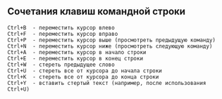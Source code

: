 ## Сочетания клавиш командной строки

    Ctrl+B  - переместить курсор влево
    Ctrl+F  - переместить курсор вправо
    Ctrl+P  - переместить курсор выше (просмотреть предыдущую команду)
    Ctrl+N  - переместить курсор ниже (просмотреть следующую команду)
    Ctrl+A  - переместить курсор в начало строки
    Ctrl+E  - переместить курсор в конец строки
    Ctrl+W  - стереть предыдущее слово
    Ctrl+U  - стереть все от курсора до начала строки
    Ctrl+K  - стереть все от курсора до конца строки
    Ctrl+Y  - вставить стертый текст (например, после использования Ctrl+U)
